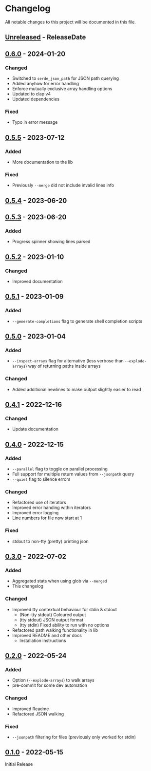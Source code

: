 # Changelog

All notable changes to this project will be documented in this file.

<!-- next-header -->

## [Unreleased] - ReleaseDate

## [0.6.0] - 2024-01-20

### Changed
- Switched to `serde_json_path` for JSON path querying
- Added anyhow for error handling
- Enforce mutually exclusive array handling options
- Updated to clap v4
- Updated dependencies

### Fixed
- Typo in error message

## [0.5.5] - 2023-07-12

### Added
- More documentation to the lib

### Fixed
- Previously `--merge` did not include invalid lines info

## [0.5.4] - 2023-06-20

## [0.5.3] - 2023-06-20

### Added
- Progress spinner showing lines parsed

## [0.5.2] - 2023-01-10

### Changed
- Improved documentation

## [0.5.1] - 2023-01-09

### Added
- `--generate-completions` flag to generate shell completion scripts

## [0.5.0] - 2023-01-04

### Added
- `--inspect-arrays` flag for alternative (less verbose than `--explode-arrays`) way of returning paths inside arrays

### Changed
- Added additional newlines to make output slightly easier to read

## [0.4.1] - 2022-12-16

### Changed

- Update documentation

## [0.4.0] - 2022-12-15

### Added
- `--parallel` flag to toggle on parallel processing
- Full support for multiple return values from `--jsonpath` query
- `--quiet` flag to silence errors

### Changed
- Refactored use of iterators
- Improved error handing within iterators
- Improved error logging
- Line numbers for file now start at 1

### Fixed
- stdout to non-tty (pretty) printing json

## [0.3.0] - 2022-07-02

### Added
- Aggregated stats when using glob via `--merged`
- This changelog

### Changed
- Improved tty contextual behaviour for stdin & stdout
  - (Non-tty stdout) Coloured output
  - (tty stdout) JSON output format
  - (tty stdin) Fixed ability to run with no options
- Refactored path walking functionality in lib
- Improved README and other docs
  - Installation instructions

## [0.2.0] - 2022-05-24

### Added
- Option (`--explode-arrays`) to walk arrays
- pre-commit for some dev automation

### Changed
- Improved Readme
- Refactored JSON walking

### Fixed
- `--jsonpath` filtering for files (previously only worked for stdin)

## [0.1.0] - 2022-05-15

Initial Release

<!-- next-url -->
[Unreleased]: https://github.com/cbrown1234/analyse-json/compare/v0.6.0...HEAD
[0.6.0]: https://github.com/cbrown1234/analyse-json/compare/v0.5.5...v0.6.0
[0.5.5]: https://github.com/cbrown1234/analyse-json/compare/v0.5.4...v0.5.5
[0.5.4]: https://github.com/cbrown1234/analyse-json/compare/v0.5.3...v0.5.4
[0.5.3]: https://github.com/cbrown1234/analyse-json/compare/v0.5.2...v0.5.3
[0.5.2]: https://github.com/cbrown1234/analyse-json/compare/v0.5.1...v0.5.2
[0.5.1]: https://github.com/cbrown1234/analyse-json/compare/v0.5.0...v0.5.1
[0.5.0]: https://github.com/cbrown1234/analyse-json/compare/v0.4.1...v0.5.0
[0.4.1]: https://github.com/cbrown1234/analyse-json/compare/v0.4.0...v0.4.1
[0.4.0]: https://github.com/cbrown1234/analyse-json/compare/v0.3.0...v0.4.0
[0.3.0]: https://github.com/cbrown1234/analyse-json/compare/v0.2.0...v0.3.0
[0.2.0]: https://github.com/cbrown1234/analyse-json/compare/v0.1.0...v0.2.0
[0.1.0]: https://github.com/cbrown1234/analyse-json/releases/tag/v0.1.0
